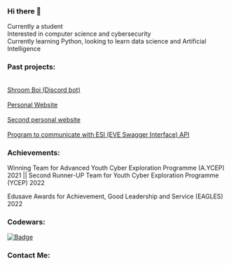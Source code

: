 ### Hi there 👋

Currently a student<br>Interested in computer science and cybersecurity</br>
Currently learning Python, looking to learn data science and Artificial Intelligence

### Past projects:
<br>[Shroom Boi (Discord bot)](https://github.com/IronForce-Auscent/Le-Shroom-Boi)</br>
<br>[Personal Website](https://github.com/IronForce-Auscent/personal-website)</br>
<br>[Second personal website](https://github.com/1t-Ju5t-eX1st5/flask_experimental_project)</br>
<br>[Program to communicate with ESI (EVE Swagger Interface) API](https://github.com/1t-Ju5t-eX1st5/esi_sso_projects)</br>

### Achievements:
Winning Team for Advanced Youth Cyber Exploration Programme (A.YCEP) 2021 || Second Runner-UP Team for Youth Cyber Exploration Programme (YCEP) 2022

Edusave Awards for Achievement, Good Leadership and Service (EAGLES) 2022


### Codewars:
[![Badge](https://www.codewars.com/users/IronForce-Auscent/badges/large)](https://www.codewars.com/users/IronForce-Auscent)

### Contact Me:



<!--
**IronForce-Auscent/IronForce-Auscent** is a ✨ _special_ ✨ repository because its `README.md` (this file) appears on your GitHub profile.

Here are some ideas to get you started:

- 🔭 I’m currently working on ...
- 🌱 I’m currently learning ...
- 👯 I’m looking to collaborate on ...
- 🤔 I’m looking for help with ...
- 💬 Ask me about ...
- 📫 How to reach me: ...
- 😄 Pronouns: ...
- ⚡ Fun fact: ...
-->
